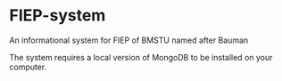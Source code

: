 # FIEP-system
An informational system for FIEP of BMSTU named after Bauman

The system requires a local version of MongoDB to be installed on your computer.
